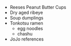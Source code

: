 - Reeses Peanut Butter Cups
- Dry aged ribeye
- Soup dumplings
- Tonkotsu ramen
  - egg noodles
  - chashu
- JoJo references
